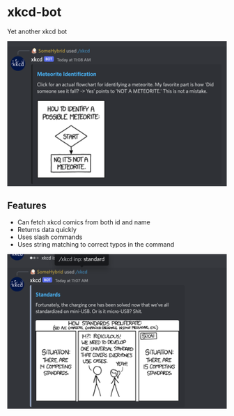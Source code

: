 # xkcd-bot
Yet another xkcd bot

![Example screenshot](screenshots/getter.png)

## Features
- Can fetch xkcd comics from both id and name
- Returns data quickly
- Uses slash commands
- Uses string matching to correct typos in the command

![Example screenshot](screenshots/stringmatching.png)
